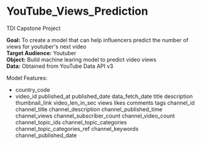 # YouTube_Views_Prediction
  TDI Capstone Project

**Goal:** To create a model that can help influencers predict the number of views for youtuber's next video </br>
**Target Audience:** Youtuber </br>
**Object:** Build machine learing model to predict video views </br>
**Data:** Obtained from YouTube Data API v3 </br>


Model Features:
- country_code
- video_id
published_at
published_date
data_fetch_date
title
description
thumbnail_link
video_len_in_sec
views
likes
comments
tags
channel_id
channel_title
channel_description
channel_published_time
channel_views
channel_subscriber_count
channel_video_count
channel_topic_ids
channel_topic_categories
channel_topic_categories_ref
channel_keywords
channel_published_date
